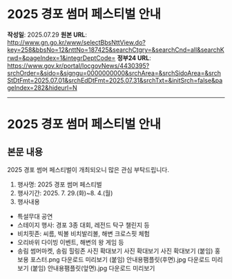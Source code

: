 # 2025 경포 썸머 페스티벌 안내

**작성일**: 2025.07.29
**원본 URL**: http://www.gn.go.kr/www/selectBbsNttView.do?key=258&bbsNo=12&nttNo=187425&searchCtgry=&searchCnd=all&searchKrwd=&pageIndex=1&integrDeptCode=
**정부24 URL**: https://www.gov.kr/portal/locgovNews/4430395?srchOrder=&sido=&signgu=0000000000&srchArea=&srchSidoArea=&srchStDtFmt=2025.07.01&srchEdDtFmt=2025.07.31&srchTxt=&initSrch=false&pageIndex=282&hideurl=N

---

# 2025 경포 썸머 페스티벌 안내

## 본문 내용

2025 경포 썸머 페스티벌이 개최되오니 많은 관심 부탁드립니다.
1. 행사명: 2025 경포 썸머 페스티벌
2. 행사기간: 2025. 7. 29.(화)~8. 4.(월)
3. 행사내용
- 특설무대 공연
- 스테이지 행사: 경포 3종 대회, 레전드 탁구 챌린지 등
- 비치핏존: 씨름, 빅볼 비치발리볼, 해변 크로스핏 체험
- 오리바위 다이빙 이벤트, 해변의 왕 게임 등
- 송림 썸머마켓, 송림 힐링존
사진 확대보기
사진 확대보기
사진 확대보기
(붙임) 홍보용 포스터.png
다운로드
미리보기
(붙임) 안내용팸플릿(후면).jpg
다운로드
미리보기
(붙임) 안내용팸플릿(앞면).jpg
다운로드
미리보기

